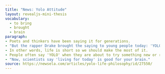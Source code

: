 ```yaml
---
title: "News: Yolo Attitude"
layout: revealjs-mini-thesis
vocabulary:
  - to bring
  - brought
  - brain
paragraph:
- Poets and thinkers have been saying it for generations.
- "But the rapper Drake brought the saying to young people today: 'YOLO,' short for 'You Only Live Once'."
- In other words, life is short so we should make the most of it.
- People often say 'YOLO' when they are about to try something new or risky.
- "Now, scientists say 'living for today' is good for your brain."
source: https://newsela.com/articles/yolo-life-philosophy/id/27550/
---
```

